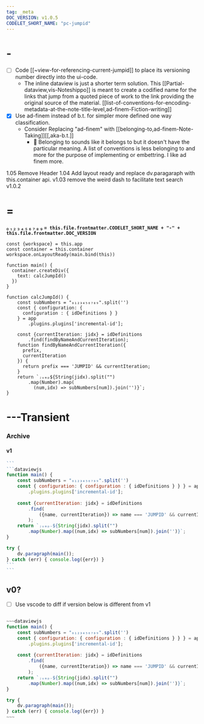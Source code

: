 ```yaml
---
tag: _meta 
DOC_VERSION: v1.0.5
CODELET_SHORT_NAME: "pc-jumpid"
---
```

# -

- [ ] Code [[~view-for-referencing-current-jumpid]] to place its versioning number directly into the ui-code.
  - The inline dataview is just a shorter term solution.
This [[Partial-dataview,vis-Noteshippo]] is meant to create a codified name for the links that jump from a quoted piece of work to the link providing the original source of the material. [[list-of-conventions-for-encoding-metadata-at-the-note-title-level,ad-finem-Fiction-writing]]
- [x] Use ad-finem instead of b.t. for simpler more defined one way classification.
  - Consider Replacing "ad-finem" with [[belonging-to,ad-finem-Note-Taking]][[,aka-b.t.]]
    - 🔑 Belonging to sounds like it belongs to but it doesn't have the particular meaning. A list of conventions is less belonging to and more for the purpose of implementing or embettring. I like ad finem more.

1.05 Remove Header
1.04 Add layout ready and replace dv.paragaraph with this.container api.
v1.03 remove the weird dash to facilitate text search
v1.0.2

# =

₀ ₁ ₂ ₃ ₄ ₅ ₆ ₇ ₈ ₉ 
**`= this.file.frontmatter.CODELET_SHORT_NAME + "-" + this.file.frontmatter.DOC_VERSION`**
```dataviewjs
const {workspace} = this.app
const container = this.container
workspace.onLayoutReady(main.bind(this))

function main() {
  container.createDiv({
    text: calcJumpId()
  })
}

function calcJumpId() {
    const subNumbers = "₀₁₂₃₄₅₆₇₈₉".split('')
    const { configuration: { 
      configuration : { idDefinitions } } 
    } = app
        .plugins.plugins['incremental-id'];

    const {currentIteration: jidx} = idDefinitions
        .find(findByNameAndCurrentIteration);
    function findByNameAndCurrentIteration({
      prefix, 
      currentIteration
    }) {
      return prefix === 'JUMPID' && currentIteration;
    }
    return `ⱼᵤₘₚ${String(jidx).split("")
        .map(Number).map(
          (num,idx) => subNumbers[num]).join('')}`;
}

```

# ---Transient

### Archive

#### v1

~~~js
```
```dataviewjs
function main() {
    const subNumbers = "₀₁₂₃₄₅₆₇₈₉".split('')
    const { configuration: { configuration : { idDefinitions } } } = app
        .plugins.plugins['incremental-id'];
        
    const {currentIteration: jidx} = idDefinitions
        .find(
            ({name, currentIteration}) => name === 'JUMPID' && currentIteration
        );
    return `ⱼᵤₘₚ₋${String(jidx).split("")
        .map(Number).map((num,idx) => subNumbers[num]).join('')}`;
}

try {
    dv.paragraph(main());
} catch (err) { console.log({err}) }
```
```
~~~

## v0?

- [ ] Use vscode to diff if version below is different from v1

```js

~~~dataviewjs
function main() {
    const subNumbers = "₀₁₂₃₄₅₆₇₈₉".split('')
    const { configuration: { configuration : { idDefinitions } } } = app
        .plugins.plugins['incremental-id'];
        
    const {currentIteration: jidx} = idDefinitions
        .find(
            ({name, currentIteration}) => name === 'JUMPID' && currentIteration
        );
    return `ⱼᵤₘₚ₋${String(jidx).split("")
        .map(Number).map((num,idx) => subNumbers[num]).join('')}`;
}

try {
    dv.paragraph(main());
} catch (err) { console.log({err}) }
~~~
```
